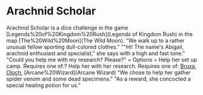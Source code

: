 # Arachnid Scholar

Arachnid Scholar is a dice challenge in the game [Legends%20of%20Kingdom%20Rush](Legends of Kingdom Rush) in the map [The%20Wild%20Moon](The Wild Moon).
"We walk up to a rather unusual fellow sporting dull-colored clothes."
""Hi! The name's Abigail, arachnid enthusiast and specialist," she says with a high and fast tone."
"Could you help me with my research? Please?"
= Options =
Help her set up camp.
Requires one of:?
Help her with her research.
Requires one of: [Bruxa](Bruxa), [Oloch](Oloch), [Arcane%20Wizard](Arcane Wizard)
"We chose to help her gather spider venom and some dead specimens."
"As a reward, she concocted a special healing potion for us."